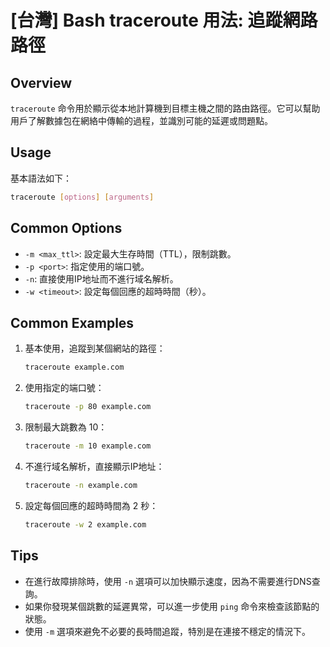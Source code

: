 # [台灣] Bash traceroute 用法: 追蹤網路路徑

## Overview
`traceroute` 命令用於顯示從本地計算機到目標主機之間的路由路徑。它可以幫助用戶了解數據包在網絡中傳輸的過程，並識別可能的延遲或問題點。

## Usage
基本語法如下：
```bash
traceroute [options] [arguments]
```

## Common Options
- `-m <max_ttl>`: 設定最大生存時間（TTL），限制跳數。
- `-p <port>`: 指定使用的端口號。
- `-n`: 直接使用IP地址而不進行域名解析。
- `-w <timeout>`: 設定每個回應的超時時間（秒）。

## Common Examples
1. 基本使用，追蹤到某個網站的路徑：
   ```bash
   traceroute example.com
   ```

2. 使用指定的端口號：
   ```bash
   traceroute -p 80 example.com
   ```

3. 限制最大跳數為 10：
   ```bash
   traceroute -m 10 example.com
   ```

4. 不進行域名解析，直接顯示IP地址：
   ```bash
   traceroute -n example.com
   ```

5. 設定每個回應的超時時間為 2 秒：
   ```bash
   traceroute -w 2 example.com
   ```

## Tips
- 在進行故障排除時，使用 `-n` 選項可以加快顯示速度，因為不需要進行DNS查詢。
- 如果你發現某個跳數的延遲異常，可以進一步使用 `ping` 命令來檢查該節點的狀態。
- 使用 `-m` 選項來避免不必要的長時間追蹤，特別是在連接不穩定的情況下。